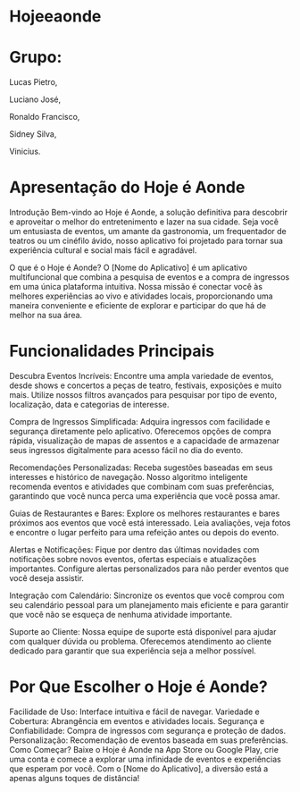 # Hojeeaonde

# Grupo: 


Lucas Pietro,

Luciano José, 

Ronaldo Francisco,

Sidney Silva,

Vinicius.

# Apresentação do Hoje é Aonde

Introdução Bem-vindo ao Hoje é Aonde, a solução definitiva para descobrir e aproveitar o melhor do entretenimento e lazer na sua cidade. Seja você um entusiasta de eventos, um amante da gastronomia, um frequentador de teatros ou um cinéfilo ávido, nosso aplicativo foi projetado para tornar sua experiência cultural e social mais fácil e agradável.

O que é o Hoje é Aonde? O [Nome do Aplicativo] é um aplicativo multifuncional que combina a pesquisa de eventos e a compra de ingressos em uma única plataforma intuitiva. Nossa missão é conectar você às melhores experiências ao vivo e atividades locais, proporcionando uma maneira conveniente e eficiente de explorar e participar do que há de melhor na sua área.

# Funcionalidades Principais

Descubra Eventos Incríveis: Encontre uma ampla variedade de eventos, desde shows e concertos a peças de teatro, festivais, exposições e muito mais. Utilize nossos filtros avançados para pesquisar por tipo de evento, localização, data e categorias de interesse.

Compra de Ingressos Simplificada: Adquira ingressos com facilidade e segurança diretamente pelo aplicativo. Oferecemos opções de compra rápida, visualização de mapas de assentos e a capacidade de armazenar seus ingressos digitalmente para acesso fácil no dia do evento.

Recomendações Personalizadas: Receba sugestões baseadas em seus interesses e histórico de navegação. Nosso algoritmo inteligente recomenda eventos e atividades que combinam com suas preferências, garantindo que você nunca perca uma experiência que você possa amar.

Guias de Restaurantes e Bares: Explore os melhores restaurantes e bares próximos aos eventos que você está interessado. Leia avaliações, veja fotos e encontre o lugar perfeito para uma refeição antes ou depois do evento.

Alertas e Notificações: Fique por dentro das últimas novidades com notificações sobre novos eventos, ofertas especiais e atualizações importantes. Configure alertas personalizados para não perder eventos que você deseja assistir.

Integração com Calendário: Sincronize os eventos que você comprou com seu calendário pessoal para um planejamento mais eficiente e para garantir que você não se esqueça de nenhuma atividade importante.

Suporte ao Cliente: Nossa equipe de suporte está disponível para ajudar com qualquer dúvida ou problema. Oferecemos atendimento ao cliente dedicado para garantir que sua experiência seja a melhor possível.

# Por Que Escolher o Hoje é Aonde?

Facilidade de Uso: Interface intuitiva e fácil de navegar.
Variedade e Cobertura: Abrangência em eventos e atividades locais.
Segurança e Confiabilidade: Compra de ingressos com segurança e proteção de dados.
Personalização: Recomendação de eventos baseada em suas preferências.
Como Começar? Baixe o Hoje é Aonde na App Store ou Google Play, crie uma conta e comece a explorar uma infinidade de eventos e experiências que esperam por você. Com o [Nome do Aplicativo], a diversão está a apenas alguns toques de distância!
